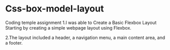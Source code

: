 # Css-box-model-layout
Coding temple assignment 
1.I was able to Create a Basic Flexbox Layout Starting by creating a simple webpage layout using Flexbox. 

2.The layout included a header, a navigation menu, a main content area, and a footer.
